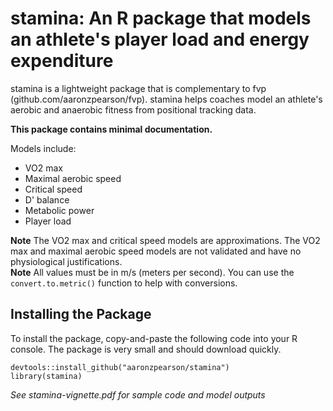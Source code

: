 # stamina: An R package that models an athlete's player load and energy expenditure

stamina is a lightweight package that is complementary to fvp (github.com/aaronzpearson/fvp). stamina helps coaches model an athlete's aerobic and anaerobic fitness from positional tracking data. 

**This package contains minimal documentation.**

Models include:        
* VO2 max     
* Maximal aerobic speed    
* Critical speed    
* D' balance    
* Metabolic power    
* Player load    

**Note** The VO2 max and critical speed models are approximations. The VO2 max and maximal aerobic speed models are not validated and have no physiological justifications.    
**Note** All values must be in m/s (meters per second). You can use the `convert.to.metric()` function to help with conversions.    

## Installing the Package

To install the package, copy-and-paste the following code into your R console. The package is very small and should download quickly.

```
devtools::install_github("aaronzpearson/stamina")
library(stamina)
```

*See stamina-vignette.pdf for sample code and model outputs*
